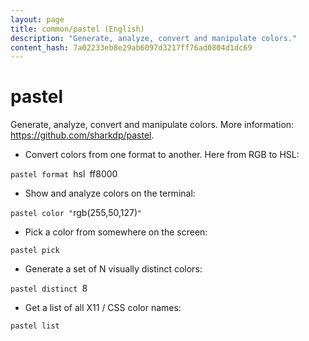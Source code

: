 ```yaml
---
layout: page
title: common/pastel (English)
description: "Generate, analyze, convert and manipulate colors."
content_hash: 7a02233eb8e29ab6097d3217ff76ad0804d1dc69
---
```

# pastel

Generate, analyze, convert and manipulate colors.
More information: <https://github.com/sharkdp/pastel>.

- Convert colors from one format to another. Here from RGB to HSL:

`pastel format `<span class="tldr-var badge badge-pill bg-dark-lm bg-white-dm text-white-lm text-dark-dm font-weight-bold">hsl</span>` `<span class="tldr-var badge badge-pill bg-dark-lm bg-white-dm text-white-lm text-dark-dm font-weight-bold">ff8000</span>

- Show and analyze colors on the terminal:

`pastel color "`<span class="tldr-var badge badge-pill bg-dark-lm bg-white-dm text-white-lm text-dark-dm font-weight-bold">rgb(255,50,127)</span>`"`

- Pick a color from somewhere on the screen:

`pastel pick`

- Generate a set of N visually distinct colors:

`pastel distinct `<span class="tldr-var badge badge-pill bg-dark-lm bg-white-dm text-white-lm text-dark-dm font-weight-bold">8</span>

- Get a list of all X11 / CSS color names:

`pastel list`
